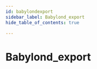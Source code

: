 ```yaml
---
id: babylondexport
sidebar_label: Babylond_export
hide_table_of_contents: true

---
```


# Babylond_export